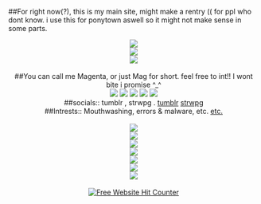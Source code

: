 ##For right now(?), this is my main site, might make a rentry
(( for ppl who dont know. i use this for ponytown aswell so it might not make sense in some parts.

<div align=center><img src="https://file.garden/Z27h4AbA8Ge0bepr/eVthgIHzYzyQhtVIEpSh.gif"/>
<div align=center><img src="https://file.garden/Z27h4AbA8Ge0bepr/cooltext472697457427533.png"/>
<div align=center><img src="https://file.garden/Z27h4AbA8Ge0bepr/b42e60b6.gif"/>
<br></br>
##You can call me Magenta, or just Mag for short. feel free to int!! I wont bite i promise ^_^
<div align=center><img src="https://cdn.discordapp.com/emojis/1113867881311109210.webp?size=22&quality=lossless"/>
<img src="https://cdn.discordapp.com/emojis/1113884930527727698.webp?size=22&quality=lossless"/>
<img src="https://cdn.discordapp.com/emojis/1115013252582211584.webp?size=22&quality=lossless"/>
<img src="https://file.garden/Z27h4AbA8Ge0bepr/errorlexic.png"/>
<img src="https://file.garden/Z27h4AbA8Ge0bepr/missingtexturegender.png"/>
<div align=center> ##socials:: tumblr , strwpg .
<a href="https://tumblr.com/missingt3xture/" rel="nofollow">tumblr</a>
<a href="https://missingt3xture.straw.page/" rel="nofollow">strwpg</a>
<div align=center> ##Intrests:: Mouthwashing, errors & malware, etc.
<a href="https://missingt3xture.straw.page/interests" rel="nofollow">etc.</a>
<br></br>
<div align=center><img src="https://file.garden/Z27h4AbA8Ge0bepr/13b67c48.gif"/>
<div align=center><img src="https://file.garden/Z27h4AbA8Ge0bepr/cooltext472697401163834.png"/>
<div align=center><img src="https://file.garden/Z27h4AbA8Ge0bepr/b3795190.gif"/>
<div align=center><img src="https://file.garden/Z27h4AbA8Ge0bepr/cooltext472697499423442.png"/>
<div align=center><img src="https://file.garden/Z27h4AbA8Ge0bepr/windows.gif"/>
<div align=center><img src="https://file.garden/Z27h4AbA8Ge0bepr/cooltext472697589854445.png"/>
<div align=center><img src="https://file.garden/Z27h4AbA8Ge0bepr/2c555316.gif"/>
<br></br>

<div align=center><a href='https://www.free-website-hit-counter.com'><img src='https://www.free-website-hit-counter.com/zc.php?d=4&id=3030&s=5' border='0' alt='Free Website Hit Counter'>
